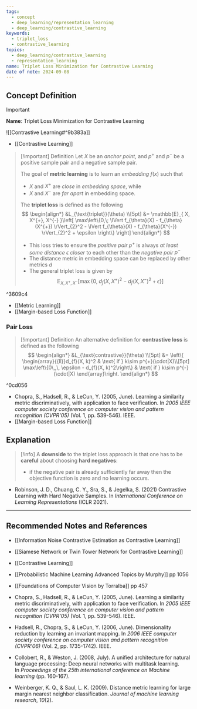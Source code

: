 ```yaml
---
tags:
  - concept
  - deep_learning/representation_learning
  - deep_learning/contrastive_learning
keywords:
  - triplet_loss
  - contrastive_learning
topics:
  - deep_learning/contrastive_learning
  - representation_learning
name: Triplet Loss Minimization for Contrastive Learning
date of note: 2024-09-08
---
```


## Concept Definition

>[!important]
>**Name**: Triplet Loss Minimization for Contrastive Learning

![[Contrastive Learning#^9b383a]]

- [[Contrastive Learning]]

>[!important] Definition
>Let $X$ be an *anchor point*, and $p^{+}$ and $p^{-}$ be a positive sample pair and a negative sample pair.
>
>The goal of **metric learning** is to learn an *embedding* $f(x)$ such that 
>- $X$ and $X^{+}$ are *close* in *embedding space*, while
>-  $X$ and $X^{-}$ are *far apart* in embedding space.
>
>
>The **triplet loss** is defined as the following
>$$
>\begin{align*}
> &L_{\text{triplet}}(\theta) \\[5pt]
> &=  \mathbb{E}_{ X, X^{+}, X^{-} }\left[  \max\left\{0,\; \lVert f_{\theta}(X) - f_{\theta}(X^{+}) \rVert_{2}^2 -  \lVert f_{\theta}(X) - f_{\theta}(X^{-}) \rVert_{2}^2 + \epsilon \right\}  \right]
>\end{align*}
>$$
>- This loss tries to ensure the *positive pair* $p^{+}$ is always *at least some distance* $\epsilon$ *closer* to each other than the *negative pair* $p^{-}$
>- The distance metric in embedding space can be replaced by other metrics $d$
>- The general triplet loss is given by $$\mathbb{E}_{ X, X^{+}, X^{-} }\left[  \max\left\{0,\; d_{f}(X, X^{+})^2 - d_{f}(X, X^{-})^2 + \epsilon \right\}  \right]$$
>  

^3609c4

- [[Metric Learning]]
- [[Margin-based Loss Function]]

### Pair Loss

>[!important] Definition
>An alternative definition for **contrastive loss** is defined as the following
>$$
>\begin{align*}
> &L_{\text{contrastive}}(\theta) \\[5pt]
> &= \left\{ \begin{array}{{ll}}d_{f}(X, k)^2 & \text{ if } k\sim p^{+}(\cdot|X)\\[5pt] \max\left\{0\,,\, \epsilon - d_{f}(X, k)^2\right\}  & \text{ if } k\sim p^{-}(\cdot|X)  \end{array}\right. 
>\end{align*}
>$$

^0cd056

- Chopra, S., Hadsell, R., & LeCun, Y. (2005, June). Learning a similarity metric discriminatively, with application to face verification. In _2005 IEEE computer society conference on computer vision and pattern recognition (CVPR'05)_ (Vol. 1, pp. 539-546). IEEE.
- [[Margin-based Loss Function]]


## Explanation

>[!info]
>A **downside** to the triplet loss approach is that one has to be **careful** about choosing **hard negatives**: 
>- if the negative pair is already sufficiently far away then the objective function is zero and no learning occurs.

- Robinson, J. D., Chuang, C. Y., Sra, S., & Jegelka, S. (2021) Contrastive Learning with Hard Negative Samples. In _International Conference on Learning Representations_ (ICLR 2021).






-----------
##  Recommended Notes and References


- [[Information Noise Contrastive Estimation as Contrastive Learning]]
- [[Siamese Network or Twin Tower Network for Contrastive Learning]]

- [[Contrastive Learning]]

- [[Probabilistic Machine Learning Advanced Topics by Murphy]] pp 1056
- [[Foundations of Computer Vision by Torralba]] pp 457
- Chopra, S., Hadsell, R., & LeCun, Y. (2005, June). Learning a similarity metric discriminatively, with application to face verification. In _2005 IEEE computer society conference on computer vision and pattern recognition (CVPR'05)_ (Vol. 1, pp. 539-546). IEEE.
- Hadsell, R., Chopra, S., & LeCun, Y. (2006, June). Dimensionality reduction by learning an invariant mapping. In _2006 IEEE computer society conference on computer vision and pattern recognition (CVPR'06)_ (Vol. 2, pp. 1735-1742). IEEE.
- Collobert, R., & Weston, J. (2008, July). A unified architecture for natural language processing: Deep neural networks with multitask learning. In _Proceedings of the 25th international conference on Machine learning_ (pp. 160-167).
- Weinberger, K. Q., & Saul, L. K. (2009). Distance metric learning for large margin nearest neighbor classification. _Journal of machine learning research_, _10_(2).